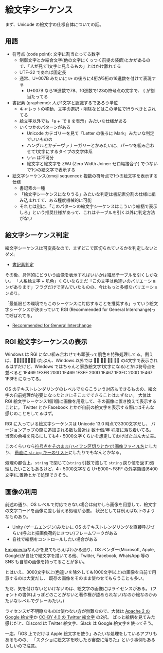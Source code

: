 # 絵文字シーケンス

まず、Unicode の絵文字の仕様自体についての話。

## 用語

- 符号点 (code point): 文字に割当たってる数字
  - 制御文字とか結合文字(他の文字にくっつく前提の装飾)とかがあるので、「人が見て1文字に見えるもの」とはかけ離れてる
  - UTF-32 であれば固定長
  - 通常、U+007B みたいに `U+` の後ろに4桁が5桁の16進数を付けて表現する
    - U+007B なら16進数で7B、10進数で123の符号点の文字で、 { が割当たってる
- 書記素 (grapheme): 人が1文字と認識するであろう単位
  - キャレットの移動、文字の選択・削除などはこの単位で行うべきとされてる
  - 絵文字以外でも「a + ̈  で ä を表示」みたいな仕様がある
  - いくつかのパターンがある
    - Unicode カテゴリーを見て「Letter の後ろに Mark」みたいな判定でいいものの
    - ハングルとかデーヴァナーガリーとかみたいに、パーツを組み合わせて1文字にするタイプの文字体系
    - `\r\n` は不可分
    - 絵文字と絵文字を ZWJ (Zero Width Joiner: ゼロ幅接合子) でつないで1つの絵文字で表示する
- 絵文字シーケンス(emoji sequence): 複数の符号点で1つの絵文字を表示する仕様
  - 書記素の一種
  - 「絵文字シーケンスになりうる」みたいな判定は書記素分割の仕様に組み込まれてて、ある程度機械的に可能
  - それとは別に、「このパターンの絵文字シーケンスはこういう絵柄で表示しろ」という推奨仕様があって、これはテーブルを引く以外に判定方法がない

## 絵文字シーケンス判定

絵文字シーケンスは可変長なので、まずどこで区切られているかを判定しないとダメ。

- [書記素判定](grapheme-breaking.md)

その後、具体的にどういう画像を表示すればいいかは結局テーブルを引くしかない。
「人系絵文字 + 肌色」くらいならまだ「この文字は色違いのバリエーションがあります」フラグだけで済んでいたものの、今はもっと多様なバリエーションあり。

「最低限どの環境でもこのシーケンスに対応することを推奨する」っていう絵文字シーケンスが決まっていて RGI (Recommended for General Interchange)って呼ばれてる。

- [Recommended for General Interchange](rgi.md)

## RGI 絵文字シーケンスの表示

Windows は RGI にない組み合わせでも頑張って肌色を特殊処理してる。例えば、👩🏻‍👩🏿‍👧🏼‍👧🏾 (たぶん、Windows 以外では 👩🏻 👩🏿 👧🏼 👧🏾 の4文字で表示されるはずだけど、Windows ではちゃんと家族絵文字1文字になる)とかは符号点を並べると 1F469 1F3FB 200D 1F469 1F3FF 200D 1F467 1F3FC 200D 1F467 1F3FE になってる。

OS のテキストレンダリングのレベルでならこういう対応もできるものの、絵文字の自前処理が必要になったときにそこまでできることはまずない。
大体は RGI 絵文字シーケンス1個1個に画像を用意して、その画像に置き換えて表示することに。
Twitter とか Facebook とかが自前の絵文字を表示する際にはそんな感じのことをしてるはず。

RGI に入っている絵文字シーケンスは Unicode 13.0 時点で3300文字だし、
バージョンアップの際に追加される数も最近は 数十個/年 程度に落ち着いてる。
当面の余裕を見るにしても4・5000文字くらいを想定しておけばたぶん大丈夫。

このくらいなら[符号点をそのまま(ハイフン区切りとかで)画像ファイル名](https://github.com/iamcal/emoji-data/tree/master/img-twitter-64)にしたり、
[愚直に `string` キーのリスト](https://github.com/iamcal/emoji-data/blob/master/emoji.json)にしたりでもなんとかなる。

処理の都合上、`string` で閉じて(`string` 引数で渡して `string` 戻り値を返す)処理したいこともあるけど、4・5000文字なら U+E000～F8FF の[外字領域](http://www.asahi-net.or.jp/~ax2s-kmtn/ref/unicode/private.html)(6400文字)に置換とかで処理できそう。

## 画像の利用

前述の通り、OS レベルで対応できない場合は何かしら画像を用意して、絵文字の文字コードを画像に差し替える処理が必要。
状況としては例えば以下のようなものあり。

- Unity (ゲームエンジン)みたいに OS のテキストレンダリングを直接呼びづらい(呼ぶと描画負荷的にきつい)フレームワークがある
- 自社で絵柄をコントロールしたい場合がある

[Emojipedia](https://emojipedia.org/)なんかを見てもらえばわかる通り、OS ベンダー(Microsoft, Apple, Google)が自社で絵文字を描いてる他、Twitter, Facebook, WhatsApp 等の SNS も自前の画像を持ってることが多い。

とはいえ、3000文字以上(色違いを除外しても1000文字以上)の画像を自前で用意するのは大変だし、
既存の画像をそのまま使わせてもらうことも多い。

ただ、気を付けないといけないのは、絵文字の画像にはライセンスがある。
(フォントの書体(よっぽどのことがないと著作権が認められない)なのか絵なのかみたいなレベルでグレーみたい。)

ライセンスが不明瞭なものは使わない方が無難なので、大体は [Apache 2 の Google 絵文字](https://github.com/googlefonts/noto-emoji/blob/main/LICENSE)か [CC-BY 4.0 の Twitter 絵文字](https://github.com/twitter/twemoji/blob/gh-pages/LICENSE-GRAPHICS) の2択。
ぱっと絵柄を見てみた感じだと、Discord は Twitter 絵文字、Slack は Google 絵文字を使ってそう。

一応、「iOS 上でだけは Apple 絵文字を使う」みたいな処理をしているアプリもあるものの、
「スクショに絵文字を映したら審査に落ちた」という事例もあるらしいので注意。
